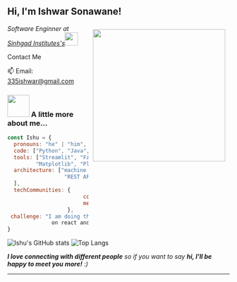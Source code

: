 <h2> Hi, I'm Ishwar Sonawane!</h2>
<img align='right' src="https://github.com/Ishu335/Ishu335/blob/a0a31e43b5cc9395195cbe3e82b43d291f5d6298/output-onlinegiftools.gif" width="300"  style="margin:10px;" >
<p><em>Software Enginner at <a href="https://sinhgad.edu/">Sinhgad Institutes's</a><img src="https://media.giphy.com/media/fYSnHlufseco8Fh93Z/giphy.gif" width="30"></br>
</em></p>

Contact Me

📫 Email: 335ishwar@gmail.com






### <img src="https://media.giphy.com/media/VgCDAzcKvsR6OM0uWg/giphy.gif" width="50"> A little more about me...  

```javascript
const Ishu = {
  pronouns: "he" | "him",
  code: ["Python", "Java", "JavaScript", "HTML", "CSS"],
  tools: ["Streamlit", "FastAPI", "React", "MongoDB", "MySQL",
         "Matplotlib", "Plotly"],
  architecture: ["machine learning pipelines", "microservices",
                  "REST APIs", "data-driven apps","CI/CD pipelines"
  ],
  techCommunities: {
                        contributor: "Open Source Projects",
                        mentor: "Peer Learning Groups"
                   },
 challenge: "I am doing the #100DaysOfCode challenge focused
              on react and typescript"
}
```
![Ishu's GitHub stats](https://github-readme-stats.vercel.app/api?username=Ishu335&show_icons=true&theme=tokyonight)
![Top Langs](https://github-readme-stats.vercel.app/api/top-langs/?username=Ishu335&layout=compact&theme=tokyonight)

 <em><b>I love connecting with different people</b> so if you
 want to say <b>hi, I'll be happy to meet you more!</b> :)</em>

---
